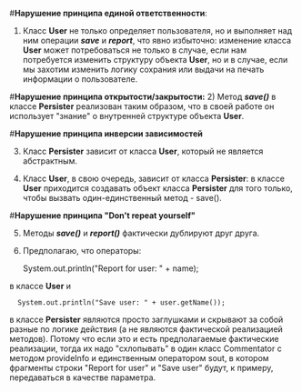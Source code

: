 #__Нарушение принципа единой ответственности__:
1) Класс __User__ не только определяет пользователя, но и выполняет над ним операции __*save*__ и __*report*__,
   что явно избыточно: изменение класса __User__ может потребоваться не только в случае, если нам потребуется
   изменить структуру объекта __User__, но и в случае, если мы захотим изменить логику сохрания или выдачи на печать
   информации о пользователе.

#__Нарушение принципа открытости/закрытости:__
2) Метод __*save()*__ в классе __Persister__ реализован таким образом, что в своей работе он использует "знание" о внутренней
   структуре объекта __User__.

#__Нарушение принципа инверсии зависимостей__

3) Класс __Persister__ зависит от класса __User__, который не является абстрактным.

4) Класс __User__, в свою очередь, зависит от класса __Persister__: в классе __User__
   приходится создавать объект класса __Persister__ для того только, чтобы вызвать один-единственный метод - save().

#__Нарушение принципа "Don't repeat yourself"__

5) Методы __*save()*__ и __*report()*__ фактически дублируют друг друга.

6) Предполагаю, что операторы:

   
      System.out.println("Report for user: " + name); 

в классе __User__ и

      System.out.println("Save user: " + user.getName()); 

в классе __Persister__ являются просто заглушками и скрывают за собой разные по логике действия (а не 
являются фактической реализацией методов). Потому что если это и есть предполагаемые фактические 
реализации, тогда их надо "схлопывать" в один класс Commentator с методом provideInfo и единственным 
оператором sout, в котором фрагменты строки "Report for user" и "Save user" будут, к примеру, 
передаваться в качестве параметра. 